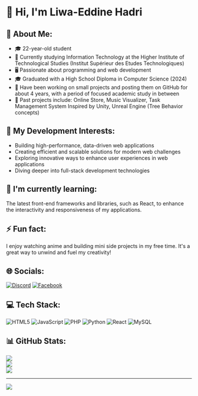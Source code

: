 # 👋 Hi, I'm Liwa-Eddine Hadri

## 💫 About Me:
- 🎓 22-year-old student
- 🏫 Currently studying Information Technology at the Higher Institute of Technological Studies (Institut Supérieur des Etudes Technologiques)
- 🖥️ Passionate about programming and web development
- 🎓 Graduated with a High School Diploma in Computer Science (2024)
- 🚀 Have been working on small projects and posting them on GitHub for about 4 years, with a period of focused academic study in between
- 🌳 Past projects include: Online Store, Music Visualizer, Task Management System Inspired by Unity, Unreal Engine (Tree Behavior concepts)

## 🔭 My Development Interests:
- Building high-performance, data-driven web applications
- Creating efficient and scalable solutions for modern web challenges
- Exploring innovative ways to enhance user experiences in web applications
- Diving deeper into full-stack development technologies

## 🌱 I'm currently learning:
The latest front-end frameworks and libraries, such as React, to enhance the interactivity and responsiveness of my applications.

## ⚡ Fun fact:
I enjoy watching anime and building mini side projects in my free time. It's a great way to unwind and fuel my creativity!

## 🌐 Socials:
[![Discord](https://img.shields.io/badge/Discord-%237289DA.svg?logo=discord&logoColor=white)](flick2003) [![Facebook](https://img.shields.io/badge/Facebook-%231877F2.svg?logo=Facebook&logoColor=white)](https://facebook.com/vliwahadri)

## 💻 Tech Stack:
![HTML5](https://img.shields.io/badge/html5-%23E34F26.svg?style=flat&logo=html5&logoColor=white) ![JavaScript](https://img.shields.io/badge/javascript-%23323330.svg?style=flat&logo=javascript&logoColor=%23F7DF1E) ![PHP](https://img.shields.io/badge/php-%23777BB4.svg?style=flat&logo=php&logoColor=white) ![Python](https://img.shields.io/badge/python-3670A0?style=flat&logo=python&logoColor=ffdd54) ![React](https://img.shields.io/badge/react-%2320232a.svg?style=flat&logo=react&logoColor=%2361DAFB) ![MySQL](https://img.shields.io/badge/mysql-%2300f.svg?style=flat&logo=mysql&logoColor=white)

## 📊 GitHub Stats:
![](https://github-readme-stats-sigma-five.vercel.app/api?username=liwa-dev&theme=dark&hide_border=false&include_all_commits=false&count_private=false)<br/>
![](https://github-readme-streak-stats.herokuapp.com/?user=liwa-dev&theme=dark&hide_border=false)<br/>
![](https://github-readme-stats-sigma-five.vercel.app/api/top-langs/?username=liwa-dev&theme=dark&hide_border=false&include_all_commits=false&count_private=false&layout=compact)

---
![](https://komarev.com/ghpvc/?username=liwa-dev&color=green)
